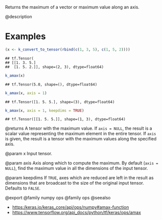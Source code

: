 Returns the maximum of a vector or maximum value along an axis.

@description

# Examples

```r
(x <- k_convert_to_tensor(rbind(c(1, 3, 5), c(1, 5, 2))))
```

```
## tf.Tensor(
## [[1. 3. 5.]
##  [1. 5. 2.]], shape=(2, 3), dtype=float64)
```

```r
k_amax(x)
```

```
## tf.Tensor(5.0, shape=(), dtype=float64)
```

```r
k_amax(x, axis = 1)
```

```
## tf.Tensor([1. 5. 5.], shape=(3), dtype=float64)
```

```r
k_amax(x, axis = 1, keepdims = TRUE)
```

```
## tf.Tensor([[1. 5. 5.]], shape=(1, 3), dtype=float64)
```

@returns
A tensor with the maximum value. If `axis = NULL`, the result is a scalar
value representing the maximum element in the entire tensor. If `axis` is
given, the result is a tensor with the maximum values along
the specified axis.

@param x
Input tensor.

@param axis
Axis along which to compute the maximum.
By default (`axis = NULL`), find the maximum value in all the
dimensions of the input tensor.

@param keepdims
If `TRUE`, axes which are reduced are left in the result as
dimensions that are broadcast to the size of the original
input tensor. Defaults to `FALSE`.

@export
@family numpy ops
@family ops
@seealso
+ <https:/keras.io/keras_core/api/ops/numpy#amax-function>
+ <https://www.tensorflow.org/api_docs/python/tf/keras/ops/amax>
